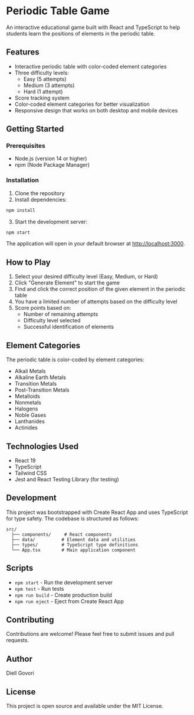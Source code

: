 # Periodic Table Game

An interactive educational game built with React and TypeScript to help students learn the positions of elements in the periodic table.

## Features

- Interactive periodic table with color-coded element categories
- Three difficulty levels:
  - Easy (5 attempts)
  - Medium (3 attempts)
  - Hard (1 attempt)
- Score tracking system
- Color-coded element categories for better visualization
- Responsive design that works on both desktop and mobile devices

## Getting Started

### Prerequisites

- Node.js (version 14 or higher)
- npm (Node Package Manager)

### Installation

1. Clone the repository
2. Install dependencies:
```bash
npm install
```
3. Start the development server:
```bash
npm start
```

The application will open in your default browser at [http://localhost:3000](http://localhost:3000).

## How to Play

1. Select your desired difficulty level (Easy, Medium, or Hard)
2. Click "Generate Element" to start the game
3. Find and click the correct position of the given element in the periodic table
4. You have a limited number of attempts based on the difficulty level
5. Score points based on:
   - Number of remaining attempts
   - Difficulty level selected
   - Successful identification of elements

## Element Categories

The periodic table is color-coded by element categories:
- Alkali Metals
- Alkaline Earth Metals
- Transition Metals
- Post-Transition Metals
- Metalloids
- Nonmetals
- Halogens
- Noble Gases
- Lanthanides
- Actinides

## Technologies Used

- React 19
- TypeScript
- Tailwind CSS
- Jest and React Testing Library (for testing)

## Development

This project was bootstrapped with Create React App and uses TypeScript for type safety. The codebase is structured as follows:

```
src/
  ├── components/     # React components
  ├── data/          # Element data and utilities
  ├── types/         # TypeScript type definitions
  └── App.tsx        # Main application component
```

## Scripts

- `npm start` - Run the development server
- `npm test` - Run tests
- `npm run build` - Create production build
- `npm run eject` - Eject from Create React App

## Contributing

Contributions are welcome! Please feel free to submit issues and pull requests.

## Author

Diell Govori

## License

This project is open source and available under the MIT License.

